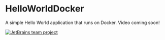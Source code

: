 # HelloWorldDocker
A simple Hello World application that runs on Docker. Video coming soon!

[![JetBrains team project](http://jb.gg/badges/team.svg)](https://confluence.jetbrains.com/display/ALL/JetBrains+on+GitHub)
